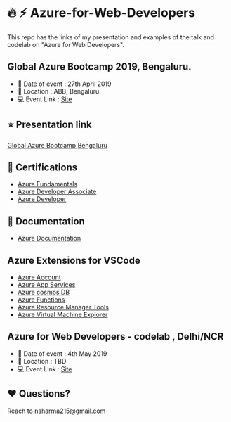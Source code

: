 # :fire: :zap: Azure-for-Web-Developers

This repo has the links of my presentation and examples of the talk and codelab on "Azure for Web Developers".

## Global Azure Bootcamp 2019, Bengaluru.

- :date: Date of event : 27th April 2019
- :pushpin: Location : ABB, Bengaluru.
- :computer: Event Link : [Site](http://bengaluru.azurebootcamp.net/)

## :star: Presentation link

[Global Azure Bootcamp,Bengaluru](https://docs.google.com/presentation/d/1BptiY1O4whqXrahiPOteKSWo36Np1tCcj612Mf2bQHk/edit?usp=sharing)

## :blue_book: Certifications

- [Azure Fundamentals](https://www.microsoft.com/en-us/learning/exam-az-900.aspx)
- [Azure Developer Associate](https://www.microsoft.com/en-us/learning/azure-developer.aspx)
- [Azure Developer](https://www.microsoft.com/en-us/learning/exam-az-203.aspx)

## :page_with_curl: Documentation

- [Azure Documentation](https://docs.microsoft.com/en-in/azure/)

## Azure Extensions for VSCode

- [Azure Account](https://marketplace.visualstudio.com/items?itemName=ms-vscode.azure-account)
- [Azure App Services](https://marketplace.visualstudio.com/items?itemName=ms-azuretools.vscode-azureappservice)
- [Azure cosmos DB](https://marketplace.visualstudio.com/items?itemName=ms-azuretools.vscode-cosmosdb)
- [Azure Functions](https://marketplace.visualstudio.com/items?itemName=ms-azuretools.vscode-azurefunctions)
- [Azure Resource Manager Tools](https://marketplace.visualstudio.com/items?itemName=msazurermtools.azurerm-vscode-tools)
- [Azure Virtual Machine Explorer](https://marketplace.visualstudio.com/items?itemName=formulahendry.azure-virtual-machine-explorer)

## Azure for Web Developers - codelab , Delhi/NCR

- :date: Date of event : 4th May 2019
- :pushpin: Location : TBD
- :computer: Event Link : [Site](https://www.meetup.com/jslovers/events/259954733/)

## :heart: Questions?

Reach to nsharma215@gmail.com
